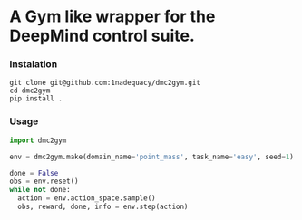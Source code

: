 # A Gym like wrapper for the DeepMind control suite.

### Instalation
```
git clone git@github.com:1nadequacy/dmc2gym.git
cd dmc2gym
pip install .
```

### Usage
```python
import dmc2gym

env = dmc2gym.make(domain_name='point_mass', task_name='easy', seed=1)

done = False
obs = env.reset()
while not done:
  action = env.action_space.sample()
  obs, reward, done, info = env.step(action)
```
